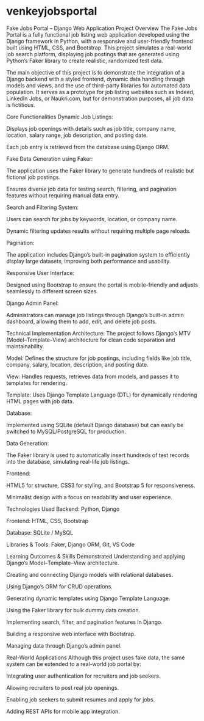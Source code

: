 # venkeyjobsportal

Fake Jobs Portal – Django Web Application
Project Overview
The Fake Jobs Portal is a fully functional job listing web application developed using the Django framework in Python, with a responsive and user-friendly frontend built using HTML, CSS, and Bootstrap. This project simulates a real-world job search platform, displaying job postings that are generated using Python’s Faker library to create realistic, randomized test data.

The main objective of this project is to demonstrate the integration of a Django backend with a styled frontend, dynamic data handling through models and views, and the use of third-party libraries for automated data population. It serves as a prototype for job listing websites such as Indeed, LinkedIn Jobs, or Naukri.com, but for demonstration purposes, all job data is fictitious.

Core Functionalities
Dynamic Job Listings:

Displays job openings with details such as job title, company name, location, salary range, job description, and posting date.

Each job entry is retrieved from the database using Django ORM.

Fake Data Generation using Faker:

The application uses the Faker library to generate hundreds of realistic but fictional job postings.

Ensures diverse job data for testing search, filtering, and pagination features without requiring manual data entry.

Search and Filtering System:

Users can search for jobs by keywords, location, or company name.

Dynamic filtering updates results without requiring multiple page reloads.

Pagination:

The application includes Django’s built-in pagination system to efficiently display large datasets, improving both performance and usability.

Responsive User Interface:

Designed using Bootstrap to ensure the portal is mobile-friendly and adjusts seamlessly to different screen sizes.

Django Admin Panel:

Administrators can manage job listings through Django’s built-in admin dashboard, allowing them to add, edit, and delete job posts.

Technical Implementation
Architecture:
The project follows Django’s MTV (Model–Template–View) architecture for clean code separation and maintainability.

Model: Defines the structure for job postings, including fields like job title, company, salary, location, description, and posting date.

View: Handles requests, retrieves data from models, and passes it to templates for rendering.

Template: Uses Django Template Language (DTL) for dynamically rendering HTML pages with job data.

Database:

Implemented using SQLite (default Django database) but can easily be switched to MySQL/PostgreSQL for production.

Data Generation:

The Faker library is used to automatically insert hundreds of test records into the database, simulating real-life job listings.

Frontend:

HTML5 for structure, CSS3 for styling, and Bootstrap 5 for responsiveness.

Minimalist design with a focus on readability and user experience.

Technologies Used
Backend: Python, Django

Frontend: HTML, CSS, Bootstrap

Database: SQLite / MySQL

Libraries & Tools: Faker, Django ORM, Git, VS Code

Learning Outcomes & Skills Demonstrated
Understanding and applying Django’s Model–Template–View architecture.

Creating and connecting Django models with relational databases.

Using Django’s ORM for CRUD operations.

Generating dynamic templates using Django Template Language.

Using the Faker library for bulk dummy data creation.

Implementing search, filter, and pagination features in Django.

Building a responsive web interface with Bootstrap.

Managing data through Django’s admin panel.

Real-World Applications
Although this project uses fake data, the same system can be extended to a real-world job portal by:

Integrating user authentication for recruiters and job seekers.

Allowing recruiters to post real job openings.

Enabling job seekers to submit resumes and apply for jobs.

Adding REST APIs for mobile app integration.

